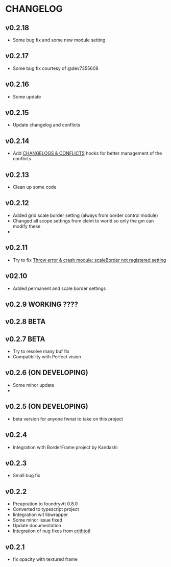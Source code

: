 # CHANGELOG

## v0.2.18

- Some bug fix and some new module setting

## v0.2.17

- Some bug fix courtesy of @dev7355608 

## v0.2.16

- Some update

## v0.2.15

- Update changelog and conflicts

## v0.2.14

- Add [CHANGELOGS & CONFLICTS](https://github.com/theripper93/libChangelogs) hooks for better management of the conflicts

## v0.2.13

- Clean up some code

## v0.2.12

- Added grid scale border setting (always from border control module)
- Changed all scope settings from cleint to world so only the gm can modify these
- 
## v0.2.11

- Try to fix [Throw error & crash module: scaleBorder not registered setting ](https://github.com/p4535992/token-factions/issues/1)
  
## v02.10

- Added permanent and scale border settings

## v0.2.9 WORKING ????

## v0.2.8 BETA

## v0.2.7 BETA

- Try to resolve many buf fix
- Compatibility with Perfect vision

## v0.2.6 (ON DEVELOPING)

- Some minor update
- 
## v0.2.5 (ON DEVELOPING)

- beta version for anyone fwnat to take on this project

## v0.2.4

- Integration with BorderFrame project by Kandashi

## v0.2.3

- Small bug fix

## v0.2.2

- Preapration to foundryvtt 0.8.0
- Converted to typescript project
- Iintegration wit libwrapper
- Some minor issue fixed
- Update documentation
- Integration of nug fixes from [erithtotl](https://github.com/Voldemalort/token-factions/pulls/erithtotl)

## v0.2.1

- fix opacity with textured frame
